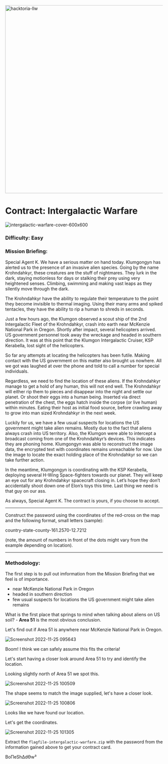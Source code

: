 <img width="600" alt="hacktoria-llw" src="https://user-images.githubusercontent.com/117080369/203552008-2d0e0a07-1815-485b-8f3f-ae7ed7258af8.png">

# Contract: Intergalactic Warfare
![intergalactic-warfare-cover-600x600](https://user-images.githubusercontent.com/117080369/203950191-7a0edc81-a1d6-49c6-bd49-6415a94cb23a.png)

### Difficulty: Easy

### Mission Briefing:
Special Agent K. We have a serious matter on hand today. Klumgongyn has alerted us to the presence of an invasive alien species. Going by the name Krohndahkyr, these creatures are the stuff of nightmares. They lurk in the dark, staying motionless for days or stalking their prey using very heightened senses. Climbing, swimming and making vast leaps as they silently move through the dark.

The Krohndahkyr have the ability to regulate their temperature to the point they become invisible to thermal imaging. Using their many arms and spiked tentacles, they have the ability to rip a human to shreds in seconds.

Just a few hours ago, the Klumgon observed a scout ship of the 2nd Intergalactic Fleet of the Krohndahkyr, crash into earth near McKenzie National Park in Oregon. Shortly after impact, several helicopters arrived. US government personnel took away the wreckage and headed in southern direction. It was at this point that the Klumgon Intergalactic Cruiser, KSP Kerabella, lost sight of the helicopters.

So far any attempts at locating the helicopters has been futile. Making contact with the US government on this matter also brought us nowhere. All we got was laughed at over the phone and told to call a number for special individuals.

Regardless, we need to find the location of these aliens. If the Krohndahkyr manage to get a hold of any human, this will not end well. The Krohndahkyr will either rip them to pieces and disappear into the night and settle our planet. Or shoot their eggs into a human being. Inserted via direct penetration of the chest, the eggs hatch inside the corpse (or live human) within minutes. Eating their host as initial food source, before crawling away to grow into man sized Krohndahkyr in the next week.

Luckily for us, we have a few usual suspects for locations the US government might take alien remains. Mostly due to the fact that aliens always crash into US territory. Also, the Klumgon were able to intercept a broadcast coming from one of the Krohndahkyr’s devices. This indicates they are phoning home. Klumgongyn was able to reconstruct the image data, the encrypted text with coordinates remains unreachable for now. Use the image to locate the exact holding place of the Krohndahkyr so we can take further action.

In the meantime, Klumgongyn is coordinating with the KSP Kerabella, deploying several H-Wing Space-fighters towards our planet. They will keep an eye out for any Krohndahkyr spacecraft closing in. Let’s hope they don’t accidentally shoot down one of Elon’s toys this time. Last thing we need is that guy on our ass.

As always, Special Agent K. The contract is yours, if you choose to accept.

---

Construct the password using the coordinates of the red-cross on the map and the following format, small letters (sample):

country-state-county-161.2570-12.7212

(note, the amount of numbers in front of the dots might vary from the example depending on location).
 
 ---
 
### Methodology:
The first step is to pull out imformation from the Mission Briefing that we feel is of importance.
* near McKenzie National Park in Oregon
* headed in southern direction
* few usual suspects for locations the US government might take alien remains

What is the first place that springs to mind when talking about aliens on US soil? - **Area 51** is the most obvious conclusion.

Let's find out if Area 51 is anywhere near McKenzie National Park in Oregon.

![Screenshot 2022-11-25 095643](https://user-images.githubusercontent.com/117080369/203954837-f9cf7a54-99eb-4926-9183-066ec1399802.png)

Boom! I think we can safely assume this fits the criteria!

Let's start having a closer look around Area 51 to try and identify the location.

Looking slightly north of Area 51 we spot this.

![Screenshot 2022-11-25 100509](https://user-images.githubusercontent.com/117080369/203957356-fffbcb4a-2c35-4927-815f-69a9296a064a.png)

The shape seems to match the image supplied, let's have a closer look.

![Screenshot 2022-11-25 100806](https://user-images.githubusercontent.com/117080369/203957767-068ba777-92b2-4a27-a917-17d6c226ae77.png)

Looks like we have found our location.

Let's get the coordinates.

![Screenshot 2022-11-25 101305](https://user-images.githubusercontent.com/117080369/203959320-bb188c42-f8d3-46df-92ed-75e6d1a793cf.png)

Extract the `flagfile-intergalactic-warfare.zip` with the password from the information gained above to get your contract card.


BoΠeShΔdϴw³
